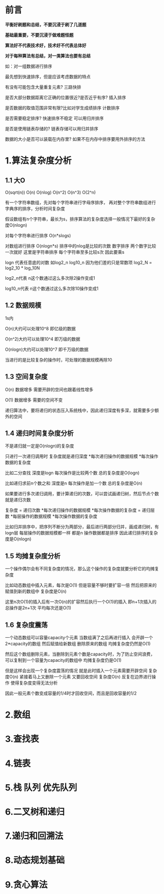 
# 前言

**平衡好刷题和总结，不要沉浸于刷了几道题**

**基础最重要，不要沉浸于做难题怪题**

**算法好不代表技术好，技术好不代表总体好**

**对于每种算法有总结，对一类算法也要有总结**

如：对一组数据进行排序

最先想到快速排序，但是应该考虑数据的特点

有没有可能包含大量重复元素?  三路快排

是否大部分数据距离它正确的位置很近?是否近乎有序?  插入排序

是否数据的取值范围非常有限?比如对学生成绩排序  计数排序

是否需要稳定排序?  快速排序不稳定 可以用归并排序

是否是使用链表存储的?  链表存储可以用归并排序

数据的大小是否可以装载在内存里?  如果不在内存中排序要用外排序的方法

# 1.算法复杂度分析

## 1.1 大O
O(sqrt(n)) O(n) O(nlog) O(n^2) O(n^3) O(2^n)

有一个字符串数组，先对每个字符串进行字母序排序， 再对整个字符串数组进行字典序的排序，分析时间复杂度

假设数组有n个字符串，最长为s，排序算法的复杂度选择一般情况下最好的复杂度O(nlogn)

对每个字符串进行排序 O(n*slogs)  

对数组进行排序 O(nlogn*s)  排序中的nlog是比较的次数 数字排序 两个数字比较一次就好 这里是字符串排序 每个字符串至多比较s次 因此要乘s

logn 代表任意底的对数 如log2_n log10_n  因为他们差的只是常数项 log2_N = log2_10 * log_10N  

log2_n代表 n这个数通过这么多次除2操作变成1

log10_n代表 n这个数通过这么多次除10操作变成1

## 1.2 数据规模
1s内

O(n)大约可以处理10^8 即亿级的数据

O(n^2)大约可以处理10^4 即万级的数据

O(nlogn)大约可以处理10^7 即千万级的数据

当进行的是比较复杂的操作时，可处理的数据规模再除10

## 1.3 空间复杂度
O(n) 数据增多 需要开辟的空间也跟着线性增多 

O(1) 数据增多 需要的空间不变

递归算法中，要将递归的状态压入系统栈中，因此递归深度有多深，就需要多少额外的空间

## 1.4 递归时间复杂度分析
不是递归就一定是O(nlogn)的复杂度

只进行一次递归调用时 复杂度就是递归深度 *每次递归操作的数据规模 *每次操作数据的复杂度

比如二分查找 深度是logn 每次操作是比较两个数 总的复杂度是O(logn)

比如递归求前n个数之和 深度是n 每次操作是加一个数  总的复杂度是O(n)

如果要进行多次递归调用，要计算递归的次数，可以尝试画递归树，然后节点个数就是递归次数 

复杂度 = 递归次数 *每次递归操作的数据规模 *每次操作数据的复杂度 = 递归层数 *每层操作的数据规模 *每次操作数据的复杂度

比如归并排序中，把序列不断分为两部分，最后进行两部分归并，画成递归树，有logn层 每层操作的数据规模都一样 都是n 操作数据都是排序 因此递归排序的复杂度是O(nlogn)

## 1.5 均摊复杂度分析
一个操作偶尔会有不同复杂度的情况，那么这个操作的复杂度就要分析它的均摊复杂度

比如动态数组中插入元素，每次是O(1) 但是容量不够时要扩容一倍  然后把原来的赋值到新的数组中 复杂度是O(n) 

这里n次O(1)的插入后有一次O(n)的扩容然后执行一个O(1)的插入  即n+1次插入的总操作是2n+1次 平均每次还是O(1)

## 1.6 复杂度震荡
一个动态数组可以容量capacity个元素 当数组满了之后再进行插入 会开辟一个2*capacity的数组 然后赋值给新数组 删除原来的数组 均摊复杂度仍然是O(1)

然后这个数组删除元素，当删除到元素个数是capacity时，为了防止空间浪费，可以复制到一个容量为capacity的数组中 均摊复杂度仍是O(1)

但是这样会出现一个复杂度震荡的情况 就是此时插入一个元素需要开辟空间 复杂度O(n) 紧接着马上又删除一个元素 又要回收空间 复杂度O(n)  反复在边界进行操作 使得复杂度变得无法分析 

因此一般元素个数变成容量的1/4时才回收空间，而且是回收容量的1/2

# 2.数组










 




















# 3.查找表

# 4.链表

# 5.栈 队列 优先队列

# 6.二叉树和递归

# 7.递归和回溯法

# 8.动态规划基础

# 9.贪心算法


